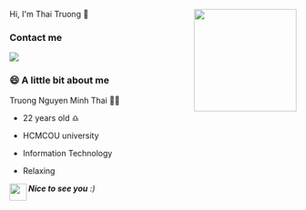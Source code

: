 Hi, I'm Thai Truong 🤗
<img align='right' src="https://media.giphy.com/media/2hw8p8TpG8CgvuQOCT/giphy.gif" width="180">

### Contact me
[![](https://img.shields.io/badge/Gmail-thai.trnm%40gmail.com-green)](mailto:thai.trnm@gmail.com)

### 😄 A little bit about me

Truong Nguyen Minh Thai 👨‍💻

* 22 years old ♎
- HCMCOU university
+ Information Technology
* Relaxing

<div>
<img align= 'left' src="https://media.giphy.com/media/s1JvHf7JPTtEdKe7Sb/giphy.gif" width="30">
  
   <em><b font-size = '20px'> Nice to see you</b></b> :)</em>
</div>
